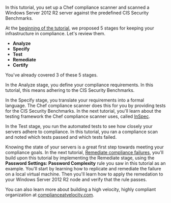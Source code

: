 In this tutorial, you set up a Chef compliance scanner and scanned a Windows Server 2012 R2 server against the predefined CIS Security Benchmarks.

At the [beginning of the tutorial](/tutorials/compliance-assess/windows/bring-your-own-system/), we proposed 5 stages for keeping your infrastructure in compliance. Let's review them.

* **Analyze**
* **Specify**
* **Test**
* **Remediate**
* **Certify**

You've already covered 3 of these 5 stages.

In the Analyze stage, you define your compliance requirements. In this tutorial, this means adhering to the CIS Security Benchmarks.

In the Specify stage, you translate your requirements into a formal language. The Chef compliance scanner does this for you by providing tests for the CIS Security Benchmarks. In the next tutorial, you'll learn about the testing framework the Chef compliance scanner uses, called [InSpec](http://inspec.io).

In the Test stage, you run the automated tests to see how closely your servers adhere to compliance. In this tutorial, you ran a compliance scan and noted which tests passed and which tests failed.

Knowing the state of your servers is a great first step towards meeting your compliance goals. In the next tutorial, [Remediate compliance failures​](/tutorials/compliance-remediate/windows/), you'll build upon this tutorial by implementing the Remediate stage, using the **Password Settings: Password Complexity** rule you saw in this tutorial as an example. You'll start by learning how to replicate and remediate the failure on a local virtual machine. Then you'll learn how to apply the remedation to your Windows Server 2012 R2 node and verify that the rule passes.

You can also learn more about building a high velocity, highly compliant organization at [complianceatvelocity.com](http://complianceatvelocity.com/).

